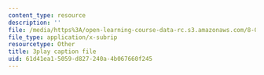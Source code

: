 ```yaml
---
content_type: resource
description: ''
file: /media/https%3A/open-learning-course-data-rc.s3.amazonaws.com/8-04-quantum-physics-i-spring-2016/61d41ea15059d827240a4b067660f245_mnvYIEbJXlM.srt
file_type: application/x-subrip
resourcetype: Other
title: 3play caption file
uid: 61d41ea1-5059-d827-240a-4b067660f245
---
```

